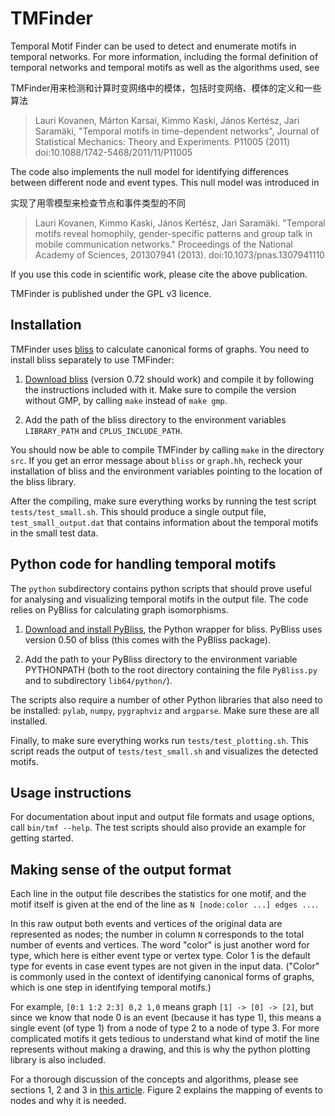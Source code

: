 TMFinder
========

Temporal Motif Finder can be used to detect and enumerate motifs in temporal networks. For more information, including the formal definition of temporal networks and temporal motifs as well as the algorithms used, see

TMFinder用来检测和计算时变网络中的模体，包括时变网络、模体的定义和一些算法

> Lauri Kovanen, Márton Karsai, Kimmo Kaski, János Kertész, Jari
Saramäki, "Temporal motifs in time-dependent networks",
Journal of Statistical Mechanics: Theory and Experiments. P11005 (2011)
doi:10.1088/1742-5468/2011/11/P11005

The code also implements the null model for identifying differences between different node and event types. This null model was introduced in

实现了用零模型来检查节点和事件类型的不同

> Lauri Kovanen, Kimmo Kaski, János Kertész, Jari Saramäki. "Temporal motifs reveal homophily, gender-specific patterns and group talk in mobile communication networks." Proceedings of the National Academy of Sciences, 201307941 (2013). doi:10.1073/pnas.1307941110

If you use this code in scientific work, please cite the above publication.

TMFinder is published under the GPL v3 licence.

Installation
------------

TMFinder uses [bliss][bliss] to calculate canonical forms of graphs. You need to install bliss separately to use TMFinder:

1. [Download bliss][bliss] (version 0.72 should work) and compile it by
	following the instructions included with it. Make sure to compile the version without GMP, by calling `make` instead of `make gmp`.

2. Add the path of the bliss directory to the environment variables
	`LIBRARY_PATH` and `CPLUS_INCLUDE_PATH`.

You should now be able to compile TMFinder by calling `make` in the directory `src`. If you get an error message about `bliss` or `graph.hh`, recheck your installation of bliss and the environment variables pointing to the location of the bliss library.

After the compiling, make sure everything works by running the test script `tests/test_small.sh`. This should produce a single output file, `test_small_output.dat` that contains information about the temporal motifs in the small test data.

Python code for handling temporal motifs
----------------------------------------

The `python` subdirectory contains python scripts that should prove useful for analysing and visualizing temporal motifs in the output file. The code relies on PyBliss for calculating graph isomorphisms.

1. [Download and install PyBliss][bliss], the Python wrapper for bliss.
  	PyBliss uses version 0.50 of bliss (this comes with the PyBliss
 	package).

2. Add the path to your PyBliss directory to the environment
   variable PYTHONPATH (both to the root directory containing the file `PyBliss.py` and to subdirectory `lib64/python/`).

The scripts also require a number of other Python libraries that also need to be installed: `pylab`, `numpy`, `pygraphviz` and `argparse`. Make sure these are all installed.

Finally, to make sure everything works run `tests/test_plotting.sh`. This script reads the output of `tests/test_small.sh` and visualizes the detected motifs.

Usage instructions
------------------

For documentation about input and output file formats and usage options, call `bin/tmf --help`. The test scripts should also provide an example for getting started.


Making sense of the output format
---------------------------------

Each line in the output file describes the statistics for one motif, and the motif itself is given at the end of the line as `N [node:color ...] edges ...`.

In this raw output both events and vertices of the original data are represented as nodes; the number in column `N` corresponds to the total number of events and vertices. The word "color" is just another word for type, which here is either event type or vertex type. Color 1 is the default type for events in case event types are not given in the input data. ("Color" is commonly used in the context of identifying canonical forms of graphs, which is one step in identifying temporal motifs.)

For example, `[0:1 1:2 2:3] 0,2 1,0` means graph `[1] -> [0] -> [2]`, but since we know that node 0 is an event (because it has type 1), this means a single event (of type 1) from a node of type 2 to a node of type 3. For more complicated motifs it gets tedious to understand what kind of motif the line represents without making a drawing, and this is why the python plotting library is also included.

For a thorough discussion of the concepts and algorithms, please see sections 1, 2 and 3 in [this article](http://iopscience.iop.org/1742-5468/2011/11/P11005 "Temporal motifs in time-dependent networks"). Figure 2 explains the mapping of events to nodes and why it is needed.


[bliss]: http://www.tcs.hut.fi/Software/bliss/ "bliss"
